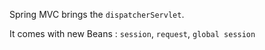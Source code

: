 Spring MVC brings the `dispatcherServlet`.

It comes with new Beans : `session`, `request`, `global session`